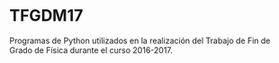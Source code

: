 # TFGDM17
Programas de Python utilizados en la realización del Trabajo de Fin de Grado de Física durante el curso 2016-2017.
